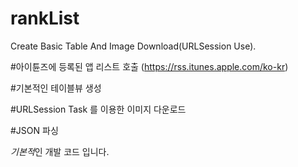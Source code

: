 # rankList
Create Basic Table And Image Download(URLSession Use).


#아이튠즈에 등록된 앱 리스트 호출 (https://rss.itunes.apple.com/ko-kr)

#기본적인 테이블뷰 생성

#URLSession Task 를 이용한 이미지 다운로드

#JSON 파싱

*기본적*인 개발 코드 입니다.
